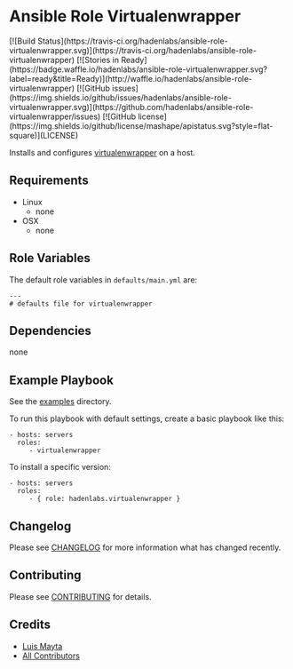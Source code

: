 # Ansible Role Virtualenwrapper

<span class="badges" align="center">
[![Build Status](https://travis-ci.org/hadenlabs/ansible-role-virtualenwrapper.svg)](https://travis-ci.org/hadenlabs/ansible-role-virtualenwrapper)
[![Stories in Ready](https://badge.waffle.io/hadenlabs/ansible-role-virtualenwrapper.svg?label=ready&title=Ready)](http://waffle.io/hadenlabs/ansible-role-virtualenwrapper)
[![GitHub issues](https://img.shields.io/github/issues/hadenlabs/ansible-role-virtualenwrapper.svg)](https://github.com/hadenlabs/ansible-role-virtualenwrapper/issues)
[![GitHub license](https://img.shields.io/github/license/mashape/apistatus.svg?style=flat-square)](LICENSE)
</span>


Installs and configures [virtualenwrapper][link-virtualenwrapper] on a host.

## Requirements

 - Linux
   - none
 - OSX
   - none


## Role Variables

The default role variables in `defaults/main.yml` are:

    ---
    # defaults file for virtualenwrapper


## Dependencies

none

## Example Playbook

See the [examples](./examples/) directory.

To run this playbook with default settings, create a basic playbook like this:

    - hosts: servers
      roles:
         - virtualenwrapper

To install a specific version:

    - hosts: servers
      roles:
         - { role: hadenlabs.virtualenwrapper }


## Changelog

Please see [CHANGELOG](CHANGELOG.md) for more information what has changed recently.

## Contributing

Please see [CONTRIBUTING](CONTRIBUTING.md) for details.

## Credits

- [Luis Mayta][link-luis]
- [All Contributors][link-contributors]


<!-- Other -->

[link-virtualenwrapper]: https://www.virtualenwrapper.com
[link-luis]: https://github.com/luismayta
[link-contributors]: contributors
